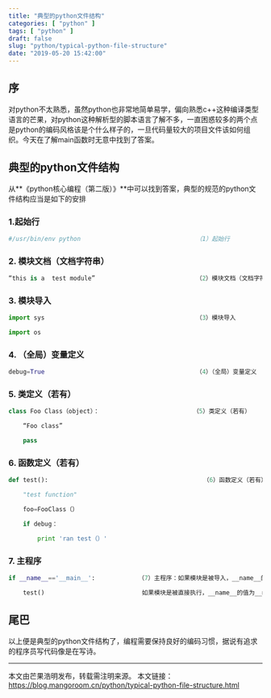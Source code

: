 ```yaml
---
title: "典型的python文件结构"
categories: [ "python" ]
tags: [ "python" ]
draft: false
slug: "python/typical-python-file-structure"
date: "2019-05-20 15:42:00"
---
```


## 序

对python不太熟悉，虽然python也非常地简单易学，偏向熟悉c++这种编译类型语言的芒果，对python这种解析型的脚本语言了解不多，一直困惑较多的两个点是python的编码风格该是个什么样子的，一旦代码量较大的项目文件该如何组织。今天在了解main函数时无意中找到了答案。

## 典型的python文件结构

从**《python核心编程（第二版）》**中可以找到答案，典型的规范的python文件结构应当是如下的安排

### 1.起始行

```python
#/usr/bin/env python                                （1）起始行
```

### 2. 模块文档（文档字符串）

```python
“this is a  test module”                            （2）模块文档（文档字符串）
```

### 3. 模块导入

```python
import sys                                          （3）模块导入

import os
```

### 4. （全局）变量定义

```python
debug=True                                          （4）（全局）变量定义
```

### 5. 类定义（若有）     

```python
class Foo Class（object）：                          （5）类定义（若有）         

	“Foo class”

	pass


```

### 6. 函数定义（若有）

```python
def test():                                           （6）函数定义（若有）

	"test function"

	foo=FooClass（）

	if debug：

		print 'ran test（）'
```

### 7. 主程序

```python
if __name__=='__main__':            （7）主程序：如果模块是被导入，__name__的值为模块名字；

	test()                           如果模块是被直接执行，__name__的值为__main__
```



## 尾巴

以上便是典型的python文件结构了，编程需要保持良好的编码习惯，据说有追求的程序员写代码像是在写诗。

---

本文由芒果浩明发布，转载需注明来源。
本文链接：https://blog.mangoroom.cn/python/typical-python-file-structure.html